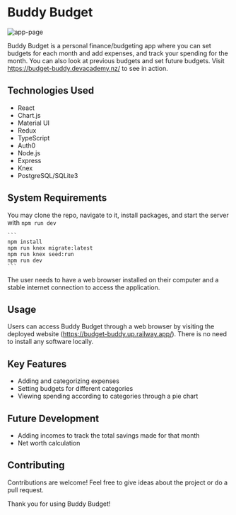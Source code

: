 
# Buddy Budget


![app-page](https://user-images.githubusercontent.com/121856196/232280772-6f46530c-f0ac-46b0-a1cc-c8b61400038d.png)

Buddy Budget is a personal finance/budgeting app where you can set budgets for each month and add expenses, and track your spending for the month. You can also look at previous budgets and set future budgets. Visit https://budget-buddy.devacademy.nz/ to see in action.

## Technologies Used

- React
- Chart.js
- Material UI
- Redux
- TypeScript
- Auth0
- Node.js
- Express
- Knex
- PostgreSQL/SQLite3

## System Requirements

You may clone the repo, navigate to it, install packages, and start the server with `npm run dev`

    ```
    npm install
    npm run knex migrate:latest
    npm run knex seed:run
    npm run dev
    ```

The user needs to have a web browser installed on their computer and a stable internet connection to access the application.

## Usage

Users can access Buddy Budget through a web browser by visiting the deployed website (https://budget-buddy.up.railway.app/). There is no need to install any software locally.

## Key Features

- Adding and categorizing expenses
- Setting budgets for different categories
- Viewing spending according to categories through a pie chart

## Future Development

- Adding incomes to track the total savings made for that month
- Net worth calculation

## Contributing

Contributions are welcome! Feel free to give ideas about the project or do a pull request.




Thank you for using Buddy Budget!
